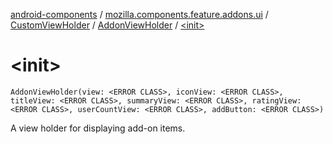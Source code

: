 [android-components](../../../index.md) / [mozilla.components.feature.addons.ui](../../index.md) / [CustomViewHolder](../index.md) / [AddonViewHolder](index.md) / [&lt;init&gt;](./-init-.md)

# &lt;init&gt;

`AddonViewHolder(view: <ERROR CLASS>, iconView: <ERROR CLASS>, titleView: <ERROR CLASS>, summaryView: <ERROR CLASS>, ratingView: <ERROR CLASS>, userCountView: <ERROR CLASS>, addButton: <ERROR CLASS>)`

A view holder for displaying add-on items.


